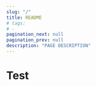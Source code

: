 ```yaml
---
slug: "/"
title: README
# tags:
# -
pagination_next: null
pagination_prev: null
description: "PAGE DESCRIPTION"
---
```


# Test